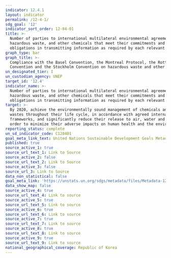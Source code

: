 ```yaml
---
indicator: 12.4.1
layout: indicator
permalink: /12-4-1/
sdg_goal: '12'
indicator_sort_order: 12-04-01
title: >-
  Number of parties to international multilateral environmental agreements on
  hazardous waste, and other chemicals that meet their commitments and
  obligations in transmitting information as required by each relevant agreement
graph_type: bar
graph_title: >-
  Compliance with the Basel Convention, the Montreal Protocol, the Rotterdam
  Convention and the Stockholm Convention on hazardous waste and other chemicals
un_designated_tier: I
un_custodian_agency: UNEP
target_id: '12.4'
indicator_name: >-
  Number of parties to international multilateral environmental agreements on
  hazardous waste, and other chemicals that meet their commitments and
  obligations in transmitting information as required by each relevant agreement
target: >-
  By 2020, achieve the environmentally sound management of chemicals and all
  wastes throughout their life cycle, in accordance with agreed international
  frameworks, and significantly reduce their release to air, water and soil in
  order to minimize their adverse impacts on human health and the environment
reporting_status: complete
un_sd_indicator_code: C120401
goal_meta_link_text: United Nations Sustainable Development Goals Metadata (pdf 782kB)
published: true
source_active_1: true
source_url_text_1: Link to Source
source_active_2: false
source_url_text_2: Link to Source
source_active_3: false
source_url_3: Link to Source
data_non_statistical: false
goal_meta_link: 'https://unstats.un.org/sdgs/metadata/files/Metadata-12-04-01.pdf'
data_show_map: false
source_active_4: true
source_url_text_4: Link to source
source_active_5: true
source_url_text_5: Link to source
source_active_6: true
source_url_text_6: Link to source
source_active_7: true
source_url_text_7: Link to source
source_active_8: true
source_url_text_8: Link to source
source_active_9: true
source_url_text_9: Link to source
national_geographical_coverage: Republic of Korea
---
```

